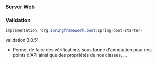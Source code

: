 ### Server Web

### Validation 
``` Java
implementation 'org.springframework.boot:spring-boot-starter-
```

validation:3.0.5'
- Permet de faire des vérifications sous forme d'annotation pour nos points d'API ainsi que des propriétés de nos classes, ... 